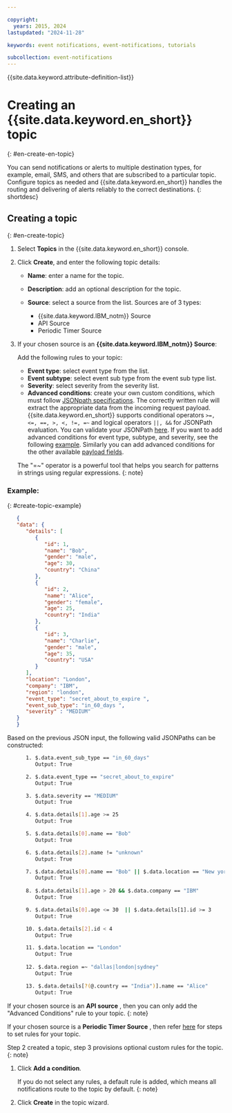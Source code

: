```yaml
---

copyright:
  years: 2015, 2024
lastupdated: "2024-11-28"

keywords: event notifications, event-notifications, tutorials

subcollection: event-notifications
---
```


{{site.data.keyword.attribute-definition-list}}

# Creating an {{site.data.keyword.en_short}} topic
{: #en-create-en-topic}

You can send notifications or alerts to multiple destination types, for example, email, SMS, and others that are subscribed to a particular topic. Configure topics as needed and {{site.data.keyword.en_short}} handles the routing and delivering of alerts reliably to the correct destinations.
{: shortdesc}

## Creating a topic
{: #en-create-topic}

1. Select **Topics** in the {{site.data.keyword.en_short}} console.

1. Click **Create**, and enter the following topic details:
   - **Name**: enter a name for the topic.
   - **Description**: add an optional description for the topic.
   - **Source**: select a source from the list. Sources are of 3 types:

      - {{site.data.keyword.IBM_notm}} Source
      - API Source
      - Periodic Timer Source

   
1. If your chosen source is an **{{site.data.keyword.IBM_notm}} Source**: 

   Add the following rules to your topic:

      - **Event type**: select event type from the list.
      - **Event subtype**: select event sub type from the event sub type list.
      - **Severity**: select severity from the severity list.
      - **Advanced conditions**: create your own custom conditions, which must follow [JSONpath specifications](https://goessner.net/articles/JsonPath/). The correctly written rule will extract the appropriate data from the incoming request payload. {{site.data.keyword.en_short}} supports conditional operators `>=, <=, ==, >, <, !=, =~` and logical operators `||, &&` for JSONPath evaluation. You can validate your JSONPath [here](https://jsonpath.com/). If you want to add advanced conditions for event type, subtype, and severity, see the following [example](/docs/event-notifications?topic=event-notifications-en-create-en-topic#create-topic-example). Similarly you can add advanced conditions for the other available [payload fields](https://{DomainName}/apidocs/event-notifications#send-notifications-request/apidocs/event-notifications#send-notifications-request).

      The "=~" operator is a powerful tool that helps you search for patterns in strings using regular expressions.
      {: note}

### Example:
{: #create-topic-example}

   ```JSON
      {
      "data": {
         "details": [
            {
               "id": 1,
               "name": "Bob",
               "gender": "male",
               "age": 30,
               "country": "China"
            },
            {
               "id": 2,
               "name": "Alice",
               "gender": "female",
               "age": 25,
               "country": "India"
            },
            {
               "id": 3,
               "name": "Charlie",
               "gender": "male",
               "age": 35,
               "country": "USA"
            }
         ],
         "location": "London",
         "company": "IBM",
         "region": "london",
         "event_type": "secret_about_to_expire ",
         "event_sub_type": "in_60_days ",
         "severity" : "MEDIUM"
      }
      }
   ```

   Based on the previous JSON input, the following valid JSONPaths can be constructed:

   ```bash
         1. $.data.event_sub_type == "in_60_days"
            Output: True

         2. $.data.event_type == "secret_about_to_expire"
            Output: True

         3. $.data.severity == "MEDIUM"
            Output: True

         4. $.data.details[1].age >= 25
            Output: True

         5. $.data.details[0].name == "Bob"
            Output: True

         6. $.data.details[2].name != "unknown"
            Output: True

         7. $.data.details[0].name == "Bob" || $.data.location == "New york"
            Output: True
            
         8. $.data.details[1].age > 20 && $.data.company == "IBM"
            Output: True

         9. $.data.details[0].age <= 30  || $.data.details[1].id >= 3
            Output: True

         10. $.data.details[2].id < 4
            Output: True

         11. $.data.location == "London"
            Output: True
         
         12. $.data.region =~ "dallas|london|sydney"
            Output: True 

         13. $.data.details[?(@.country == "India")].name == "Alice"
            Output: True 
   ```
      

If your chosen source is an **API source** , then you can only add the "Advanced Conditions" rule to your topic.
{: note}

If your chosen source is a **Periodic Timer Source** , then refer [here](/docs/event-notifications?topic=event-notifications-en-cron-periodic-timer) for steps to set rules for your topic. 

Step 2 created a topic, step 3 provisions optional custom rules for the topic.
{: note}

1. Click **Add a condition**.

    If you do not select any rules, a default rule is added, which means all notifications route to the topic by default.
    {: note}

1. Click **Create** in the topic wizard.
